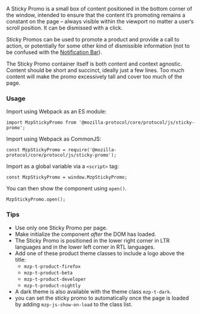 A Sticky Promo is a small box of content positioned in the bottom corner of the
window, intended to ensure that the content it’s promoting remains a constant on
the page – always visible within the viewport no matter a user’s scroll position.
It can be dismissed with a click.

Sticky Promos can be used to promote a product and provide a call to action, or
potentially for some other kind of dismissible information (not to be confused
with the [Notification Bar](notification-bar)).

The Sticky Promo container itself is both content and context agnostic. Content
should be short and succinct, ideally just a few lines. Too much content will
make the promo excessively tall and cover too much of the page.

### Usage

Import using Webpack as an ES module:

```
import MzpStickyPromo from '@mozilla-protocol/core/protocol/js/sticky-promo';
```

Import using Webpack as CommonJS:

```
const MzpStickyPromo = require('@mozilla-protocol/core/protocol/js/sticky-promo');
```

Import as a global variable via a `<script>` tag:

```
const MzpStickyPromo = window.MzpStickyPromo;
```

You can then show the component using `open()`.

```
MzpStickyPromo.open();
```

### Tips

- Use only one Sticky Promo per page.
- Make initialize the component *after* the DOM has loaded.
- The Sticky Promo is positioned in the lower right corner in LTR languages
  and in the lower left corner in RTL languages.
- Add one of these product theme classes to include a logo above the title:
  - `mzp-t-product-firefox`
  - `mzp-t-product-beta`
  - `mzp-t-product-developer`
  - `mzp-t-product-nightly`
- A dark theme is also available with the theme class `mzp-t-dark`.
-  you can set the sticky promo to automatically once the page is loaded by adding
  `mzp-js-show-on-load` to the class list.
